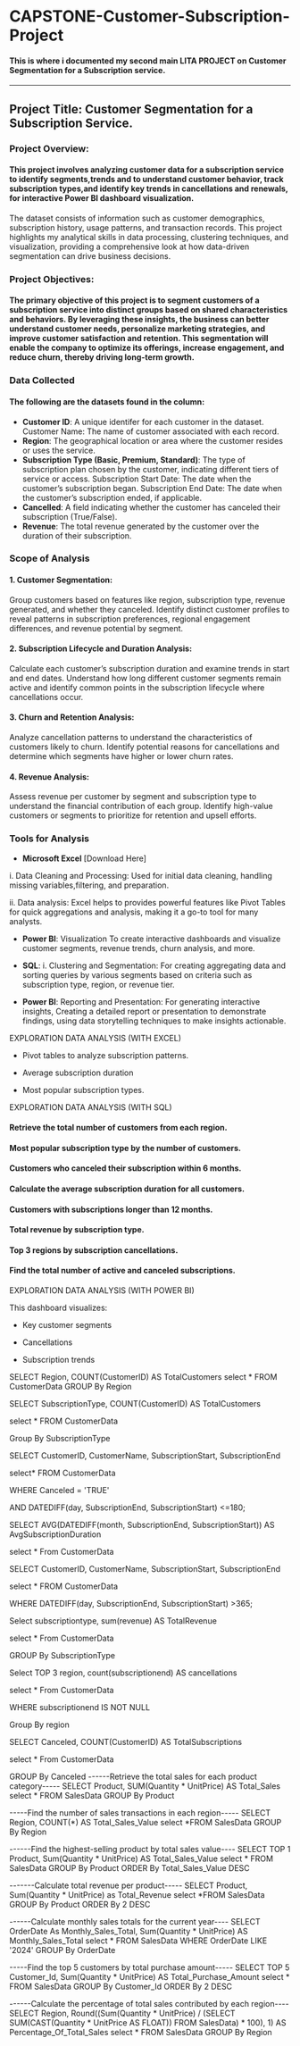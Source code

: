 # CAPSTONE-Customer-Subscription-Project
#### This is where i documented my second main LITA PROJECT on Customer Segmentation for a Subscription service.

---


## Project Title: Customer Segmentation for a Subscription Service.

### Project Overview: 
#### This project involves analyzing customer data for a subscription service to identify segments,trends and to understand customer behavior, track subscription types,and identify key trends in cancellations and renewals, for interactive Power BI dashboard visualization.
The dataset consists of information such as customer demographics, subscription history, usage patterns, and transaction records. This project highlights my analytical skills in data processing, clustering techniques, and visualization, providing a comprehensive look at how data-driven segmentation can drive business decisions.


### Project Objectives: 
#### The primary objective of this project is to segment customers of a subscription service into distinct groups based on shared characteristics and behaviors. By leveraging these insights, the business can better understand customer needs, personalize marketing strategies, and improve customer satisfaction and retention. This segmentation will enable the company to optimize its offerings, increase engagement, and reduce churn, thereby driving long-term growth.


### Data Collected 
#### The following are the datasets found in the column:

-  **Customer ID**: A unique identifer for each customer in the dataset. 
Customer Name: The name of customer associated with each record. 
-  **Region**: The geographical location or area where the customer resides or uses the service. 
-  **Subscription Type (Basic, Premium, Standard)**: The type of subscription plan chosen by the customer, indicating different tiers of service or access.
Subscription Start Date: The date when the customer’s subscription began.
Subscription End Date: The date when the customer’s subscription ended, if applicable.
-  **Cancelled**: A field indicating whether the customer has canceled their subscription (True/False).
-  **Revenue**: The total revenue generated by the customer over the duration of their subscription.


### Scope of Analysis

#### 1. Customer Segmentation:

Group customers based on features like region, subscription type, revenue generated, and whether they canceled.
Identify distinct customer profiles to reveal patterns in subscription preferences, regional engagement differences, and revenue potential by segment.

#### 2. Subscription Lifecycle and Duration Analysis:

Calculate each customer’s subscription duration and examine trends in start and end dates.
Understand how long different customer segments remain active and identify common points in the subscription lifecycle where cancellations occur.

#### 3. Churn and Retention Analysis:

Analyze cancellation patterns to understand the characteristics of customers likely to churn.
Identify potential reasons for cancellations and determine which segments have higher or lower churn rates.

#### 4. Revenue Analysis:

Assess revenue per customer by segment and subscription type to understand the financial contribution of each group.
Identify high-value customers or segments to prioritize for retention and upsell efforts.





### Tools for Analysis

-  **Microsoft Excel** [Download Here]

i.  Data Cleaning and Processing: Used for initial data cleaning, handling missing variables,filtering, and preparation.

ii.  Data analysis: Excel helps to provides powerful features like Pivot Tables for quick aggregations and analysis, making it a go-to tool for many analysts.


 
-  **Power BI**: 
Visualization To create interactive dashboards and visualize customer segments, revenue trends, churn analysis, and more.

-  **SQL**:
i.  Clustering and Segmentation: For creating aggregating data and sorting queries by various segments based on criteria such as subscription type, region, or revenue tier.

-  **Power BI**: 
Reporting and Presentation: For generating interactive insights, Creating a detailed report or presentation to demonstrate findings, using data storytelling techniques to make insights actionable.


EXPLORATION DATA ANALYSIS (WITH EXCEL)
-  Pivot tables to analyze subscription patterns.



-  Average subscription duration 




-  Most popular subscription types.


EXPLORATION DATA ANALYSIS (WITH SQL)

#### Retrieve the total number of customers from each region.


#### Most popular subscription type by the number of customers.

#### Customers who canceled their subscription within 6 months.


#### Calculate the average subscription duration for all customers.


#### Customers with subscriptions longer than 12 months.

#### Total revenue by subscription type.


#### Top 3 regions by subscription cancellations.

#### Find the total number of active and canceled subscriptions.

EXPLORATION DATA ANALYSIS (WITH POWER BI)

This dashboard visualizes: 

-  Key customer segments
 

-  Cancellations


-  Subscription trends



SELECT Region, COUNT(CustomerID) AS TotalCustomers
select * FROM CustomerData
GROUP By Region

SELECT SubscriptionType, COUNT(CustomerID) AS TotalCustomers

select * FROM CustomerData

Group By SubscriptionType

SELECT CustomerID, CustomerName, SubscriptionStart, SubscriptionEnd

select* FROM CustomerData

WHERE Canceled = 'TRUE'

AND DATEDIFF(day, SubscriptionEnd, SubscriptionStart) <=180;

SELECT AVG(DATEDIFF(month, SubscriptionEnd, SubscriptionStart)) AS AvgSubscriptionDuration

select * From CustomerData

SELECT CustomerID, CustomerName, SubscriptionStart, SubscriptionEnd

select * FROM CustomerData

WHERE DATEDIFF(day, SubscriptionEnd, SubscriptionStart) >365;

Select subscriptiontype, sum(revenue) AS TotalRevenue

select * From CustomerData

GROUP By SubscriptionType

Select TOP 3 region, count(subscriptionend) AS cancellations

select * From CustomerData

WHERE subscriptionend IS NOT NULL

Group By region 

SELECT Canceled, COUNT(CustomerID) AS TotalSubscriptions

select * From CustomerData

GROUP By Canceled
------Retrieve the total sales for each product category-----
SELECT Product, SUM(Quantity * UnitPrice) AS Total_Sales
select * FROM SalesData
GROUP By Product

-----Find the number of sales transactions in each region-----
SELECT Region, COUNT(*) AS Total_Sales_Value
select *FROM SalesData
GROUP By Region

------Find the highest-selling product by total sales value----
SELECT TOP 1 Product, Sum(Quantity * UnitPrice) AS Total_Sales_Value
select * FROM SalesData
GROUP By Product
ORDER By Total_Sales_Value DESC

-------Calculate total revenue per product-----
SELECT Product, Sum(Quantity * UnitPrice) as Total_Revenue
select *FROM SalesData
GROUP By Product
ORDER By 2 DESC

------Calculate monthly sales totals for the current year----
SELECT OrderDate As Monthly_Sales_Total, Sum(Quantity * UnitPrice) AS Monthly_Sales_Total
select * FROM SalesData
WHERE OrderDate LIKE '2024'
GROUP By OrderDate

-----Find the top 5 customers by total purchase amount-----
SELECT TOP 5 Customer_Id, Sum(Quantity * UnitPrice) AS Total_Purchase_Amount
select * FROM SalesData
GROUP By Customer_Id
ORDER By 2 DESC

------Calculate the percentage of total sales contributed by each region----
SELECT Region,
	Round((Sum(Quantity * UnitPrice) / (SELECT SUM(CAST(Quantity * UnitPrice AS FLOAT)) FROM SalesData) * 100), 1) AS Percentage_Of_Total_Sales
select * FROM SalesData
GROUP By Region
